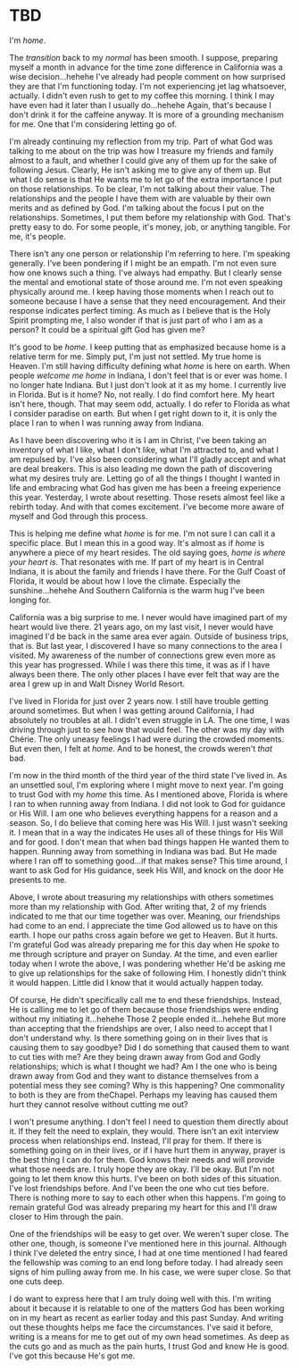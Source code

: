 # TBD

I'm *home*.

The *transition* back to my *normal* has been smooth. I suppose, preparing myself a month in advance for the time zone difference in California was a wise decision...hehehe I've already had people comment on how surprised they are that I'm functioning today. I'm not experiencing jet lag whatsoever, actually. I didn't even rush to get to my coffee this morning. I think I may have even had it later than I usually do...hehehe Again, that's because I don't drink it for the caffeine anyway. It is more of a grounding mechanism for me. One that I'm considering letting go of.

I'm already continuing my reflection from my trip. Part of what God was talking to me about on the trip was how I treasure my friends and family almost to a fault, and whether I could give any of them up for the sake of following Jesus. Clearly, He isn't asking me to give any of them up. But what I do sense is that He wants me to let go of the extra importance I put on those relationships. To be clear, I'm not talking about their value. The relationships and the people I have them with are valuable by their own merits and as defined by God. I'm talking about the focus I put on the relationships. Sometimes, I put them before my relationship with God. That's pretty easy to do. For some people, it's money, job, or anything tangible. For me, it's people.

There isn't any one person or relationship I'm referring to here. I'm speaking generally. I've been pondering if I might be an empath. I'm not even sure how one knows such a thing. I've always had empathy. But I clearly sense the mental and emotional state of those around me. I'm not even speaking physically around me. I keep having those moments when I reach out to someone because I have a sense that they need encouragement. And their response indicates perfect timing. As much as I believe that is the Holy Spirit prompting me, I also wonder if that is just part of who I am as a person? It could be a spiritual gift God has given me?

It's good to be *home*. I keep putting that as emphasized because home is a relative term for me. Simply put, I'm just not settled. My true home is Heaven. I'm still having difficulty defining what *home* is here on earth. When people *welcome me home* in Indiana, I don't feel that is or ever was home. I no longer hate Indiana. But I just don't look at it as my home. I currently live in Florida. But is it home? No, not really. I do find comfort here. My heart isn't here, though. That may seem odd, actually. I do refer to Florida as what I consider paradise on earth. But when I get right down to it, it is only the place I ran to when I was running away from Indiana.

As I have been discovering who it is I am in Christ, I've been taking an inventory of what I like, what I don't like, what I'm attracted to, and what I am repulsed by. I've also been considering what I'll gladly accept and what are deal breakers. This is also leading me down the path of discovering what my desires truly are. Letting go of all the things I thought I wanted in life and embracing what God has given me has been a freeing experience this year. Yesterday, I wrote about resetting. Those resets almost feel like a rebirth today. And with that comes excitement. I've become more aware of myself and God through this process.

This is helping me define what *home* is for me. I'm not sure I can call it a specific place. But I mean this in a good way. It's almost as if *home* is anywhere a piece of my heart resides. The old saying goes, *home is where your heart is*. That resonates with me. If part of my heart is in Central Indiana, it is about the family and friends I have there. For the Gulf Coast of Florida, it would be about how I love the climate. Especially the sunshine...hehehe And Southern California is the warm hug I've been longing for.

California was a big surprise to me. I never would have imagined part of my heart would live there. 21 years ago, on my last visit, I never would have imagined I'd be back in the same area ever again. Outside of business trips, that is. But last year, I discovered I have so many connections to the area I visited. My awareness of the number of connections grew even more as this year has progressed. While I was there this time, it was as if I have always been there. The only other places I have ever felt that way are the area I grew up in and Walt Disney World Resort.

I've lived in Florida for just over 2 years now. I still have trouble getting around sometimes. But when I was getting around California, I had absolutely no troubles at all. I didn't even struggle in LA. The one time, I was driving through just to see how that would feel. The other was my day with Chérie. The only uneasy feelings I had were during the crowded moments. But even then, I felt at *home*. And to be honest, the crowds weren't *that* bad.

I'm now in the third month of the third year of the third state I've lived in. As an unsettled soul, I'm exploring where I might move to next year. I'm going to trust God with my *home* this time. As I mentioned above, Florida is where I ran to when running away from Indiana. I did not look to God for guidance or His Will. I am one who believes everything happens for a reason and a season. So, I do believe that coming here was His Will. I just wasn't seeking it. I mean that in a way the indicates He uses all of these things for His Will and for good. I don't mean that when bad things happen He wanted them to happen. Running away from something in Indiana was bad. But He made where I ran off to something good...if that makes sense? This time around, I want to ask God for His guidance, seek His Will, and knock on the door He presents to me.

Above, I wrote about treasuring my relationships with others sometimes more than my relationship with God. After writing that, 2 of my friends indicated to me that our time together was over. Meaning, our friendships had come to an end. I appreciate the time God allowed us to have on this earth. I hope our paths cross again before we get to Heaven. But it hurts. I'm grateful God was already preparing me for this day when He *spoke* to me through scripture and prayer on Sunday. At the time, and even earlier today when I wrote the above, I was pondering whether He'd be asking me to give up relationships for the sake of following Him. I honestly didn't think it would happen. Little did I know that it would actually happen today.

Of course, He didn't specifically call me to end these friendships. Instead, He is calling me to let go of them because those friendships were ending without my initiating it...hehehe Those 2 people ended it...hehehe But more than accepting that the friendships are over, I also need to accept that I don't understand why. Is there something going on in their lives that is causing them to say goodbye? Did I do something that caused them to want to cut ties with me? Are they being drawn away from God and Godly relationships; which is what I thought we had? Am I the one who is being drawn away from God and they want to distance themselves from a potential mess they see coming? Why is this happening? One commonality to both is they are from theChapel. Perhaps my leaving has caused them hurt they cannot resolve without cutting me out?

I won't presume anything. I don't feel I need to question them directly about it. If they felt the need to explain, they would. There isn't an exit interview process when relationships end. Instead, I'll pray for them. If there is something going on in their lives, or if I have hurt them in anyway, prayer is the best thing I can do for them. God knows their needs and will provide what those needs are. I truly hope they are okay. I'll be okay. But I'm not going to let them know this hurts. I've been on both sides of this situation. I've lost friendships before. And I've been the one who cut ties before. There is nothing more to say to each other when this happens. I'm going to remain grateful God was already preparing my heart for this and I'll draw closer to Him through the pain.

One of the friendships will be easy to get over. We weren't super close. The other one, though, is someone I've mentioned here in this journal. Although I think I've deleted the entry since, I had at one time mentioned I had feared the fellowship was coming to an end long before today. I had already seen signs of him pulling away from me. In his case, we were super close. So that one cuts deep.

I do want to express here that I am truly doing well with this. I'm writing about it because it is relatable to one of the matters God has been working on in my heart as recent as earlier today and this past Sunday. And writing out these thoughts helps me face the circumstances. I've said it before, writing is a means for me to get out of my own head sometimes. As deep as the cuts go and as much as the pain hurts, I trust God and know He is good. I've got this because He's got me.

